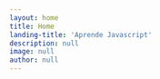 ```yaml
---
layout: home
title: Home
landing-title: 'Aprende Javascript'
description: null
image: null
author: null
---
```


